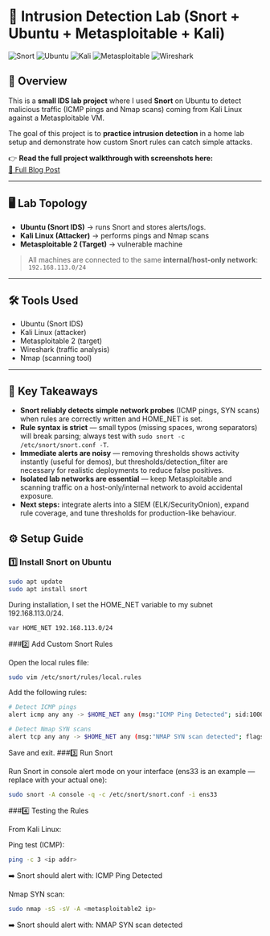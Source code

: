 # 🚨 Intrusion Detection Lab (Snort + Ubuntu + Metasploitable + Kali)

![Snort](https://img.shields.io/badge/IDS-Snort-red)
![Ubuntu](https://img.shields.io/badge/OS-Ubuntu-orange)
![Kali](https://img.shields.io/badge/Attacker-Kali%20Linux-blue)
![Metasploitable](https://img.shields.io/badge/Target-Metasploitable2-green)
![Wireshark](https://img.shields.io/badge/Tool-Wireshark-lightgrey)


## 📌 Overview
This is a **small IDS lab project** where I used **Snort** on Ubuntu to detect malicious traffic (ICMP pings and Nmap scans) coming from Kali Linux against a Metasploitable VM.  

The goal of this project is to **practice intrusion detection** in a home lab setup and demonstrate how custom Snort rules can catch simple attacks.  

👉 **Read the full project walkthrough with screenshots here:**  
[🔗 Full Blog Post](https://secbyarafai.blogspot.com/2025/10/project-2-snort-sentinel-practical-ids.html)

---

## 🖥️ Lab Topology
- **Ubuntu (Snort IDS)** → runs Snort and stores alerts/logs.
- **Kali Linux (Attacker)** → performs pings and Nmap scans  
- **Metasploitable 2 (Target)** → vulnerable machine  

> All machines are connected to the same **internal/host-only network**: `192.168.113.0/24`

---

## 🛠️ Tools Used
- Ubuntu (Snort IDS)  
- Kali Linux (attacker)  
- Metasploitable 2 (target)  
- Wireshark (traffic analysis)
- Nmap (scanning tool)   

---
## 🔑 Key Takeaways
- **Snort reliably detects simple network probes** (ICMP pings, SYN scans) when rules are correctly written and HOME_NET is set.  
- **Rule syntax is strict** — small typos (missing spaces, wrong separators) will break parsing; always test with `sudo snort -c /etc/snort/snort.conf -T`.  
- **Immediate alerts are noisy** — removing thresholds shows activity instantly (useful for demos), but thresholds/detection_filter are necessary for realistic deployments to reduce false positives.  
- **Isolated lab networks are essential** — keep Metasploitable and scanning traffic on a host-only/internal network to avoid accidental exposure.  
- **Next steps:** integrate alerts into a SIEM (ELK/SecurityOnion), expand rule coverage, and tune thresholds for production-like behaviour.


## ⚙️ Setup Guide

### 1️⃣ Install Snort on Ubuntu
```bash
sudo apt update
sudo apt install snort
```
During installation, I set the HOME_NET variable to my subnet  192.168.113.0/24.
```bash
var HOME_NET 192.168.113.0/24
```
###2️⃣ Add Custom Snort Rules

Open the local rules file:
```bash
sudo vim /etc/snort/rules/local.rules
```
Add the following rules:
```bash
# Detect ICMP pings
alert icmp any any -> $HOME_NET any (msg:"ICMP Ping Detected"; sid:100001; rev:1;)

# Detect Nmap SYN scans
alert tcp any any -> $HOME_NET any (msg:"NMAP SYN scan detected"; flags:S; sid:1000001; rev:1;)
```
Save and exit.
###3️⃣ Run Snort

Run Snort in console alert mode on your interface (ens33 is an example — replace with your actual one):
```bash
sudo snort -A console -q -c /etc/snort/snort.conf -i ens33
```
###4️⃣ Testing the Rules

From Kali Linux:

Ping test (ICMP):
```bash
ping -c 3 <ip addr>
```
➡️ Snort should alert with: ICMP Ping Detected

Nmap SYN scan:

```bash
sudo nmap -sS -sV -A <metasploitable2 ip>
```
➡️ Snort should alert with: NMAP SYN scan detected


